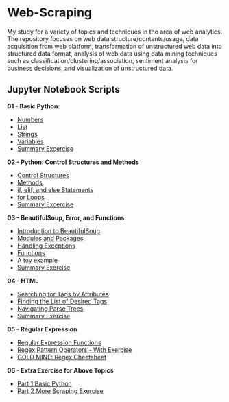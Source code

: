 # Web-Scraping
My study for a variety of topics and techniques in the area of web analytics. The repository focuses on web data structure/contents/usage, data acquisition from web platform, transformation of unstructured web data into structured data format, analysis of web data using data mining techniques such as classification/clustering/association, sentiment analysis for business decisions, and visualization of unstructured data. 

## Jupyter Notebook Scripts

**01 - Basic Python:**<br> 
  + [Numbers](https://github.com/Jing0831/Web-Scraping/blob/ee2fa09cc30b36005a6037b739ee2e032a0fb118/01%20Numbers.ipynb) <br>
  + [List](https://github.com/Jing0831/Web-Scraping/blob/ee2fa09cc30b36005a6037b739ee2e032a0fb118/01%20Lists.ipynb)<br>
  + [Strings](https://github.com/Jing0831/Web-Scraping/blob/ee2fa09cc30b36005a6037b739ee2e032a0fb118/01%20Strings.ipynb)<br>
  + [Variables](https://github.com/Jing0831/Web-Scraping/blob/ee2fa09cc30b36005a6037b739ee2e032a0fb118/01%20Variables.ipynb)<br>
  + [Summary Excercise](https://github.com/Jing0831/Web-Scraping/blob/ee2fa09cc30b36005a6037b739ee2e032a0fb118/01%20Summary%20Exercise.ipynb)<br>

**02 - Python: Control Structures and Methods**<br> 
  + [Control Structures](https://github.com/Jing0831/Web-Scraping/blob/2c1a727a119637399fab21acb5e70e5a99373764/02%20Control%20Structures.ipynb)<br>
  + [Methods](https://github.com/Jing0831/Web-Scraping/blob/2c1a727a119637399fab21acb5e70e5a99373764/02%20Methods.ipynb)<br>
  + [if, elif, and else Statements](https://github.com/Jing0831/Web-Scraping/blob/2c1a727a119637399fab21acb5e70e5a99373764/02%20if,%20elif,%20and%20else%20Statements.ipynb)<br>
  + [for Loops](https://github.com/Jing0831/Web-Scraping/blob/2c1a727a119637399fab21acb5e70e5a99373764/02%20for%20Loops.ipynb)<br>
  + [Summary Excercise](https://github.com/Jing0831/Web-Scraping/blob/2c1a727a119637399fab21acb5e70e5a99373764/02%20Summary%20Exercise.ipynb)<br>

**03 - BeautifulSoup, Error, and Functions**<br> 
  + [Introduction to BeautifulSoup](https://github.com/Jing0831/Web-Scraping/blob/e08c6f4231b1540548148135799f4b9df622a624/03%20Introduction%20to%20BeautifulSoup.ipynb)<br>
  + [Modules and Packages](https://github.com/Jing0831/Web-Scraping/blob/e08c6f4231b1540548148135799f4b9df622a624/03%20Modules%20and%20Packages.ipynb)<br>
  + [Handling Exceptions](https://github.com/Jing0831/Web-Scraping/blob/e08c6f4231b1540548148135799f4b9df622a624/03%20Handling%20Exceptions.ipynb)<br>
  + [Functions](https://github.com/Jing0831/Web-Scraping/blob/e08c6f4231b1540548148135799f4b9df622a624/03%20Functions.ipynb)<br>
  + [A toy example](https://github.com/Jing0831/Web-Scraping/blob/e08c6f4231b1540548148135799f4b9df622a624/03%20A%20toy%20example.ipynb)<br>
  + [Summary Exercise](https://github.com/Jing0831/Web-Scraping/blob/e08c6f4231b1540548148135799f4b9df622a624/03%20Summary%20Exercise.ipynb)<br>

**04 - HTML**<br> 
  + [Searching for Tags by Attributes](https://github.com/Jing0831/Web-Scraping/blob/e08c6f4231b1540548148135799f4b9df622a624/04%20Searching%20for%20Tags%20by%20Attributes.ipynb)<br>
  + [Finding the List of Desired Tags](https://github.com/Jing0831/Web-Scraping/blob/e08c6f4231b1540548148135799f4b9df622a624/04%20Finding%20the%20List%20of%20Desired%20Tags.ipynb)<br>
  + [Navigating Parse Trees](https://github.com/Jing0831/Web-Scraping/blob/e08c6f4231b1540548148135799f4b9df622a624/04%20Navigating%20Parse%20Trees.ipynb)<br>
  + [Summary Exercise](https://github.com/Jing0831/Web-Scraping/blob/e08c6f4231b1540548148135799f4b9df622a624/04%20Summary%20Exercise.ipynb)<br>

**05 - Regular Expression**<br> 
  + [Regular Expression Functions](https://github.com/Jing0831/Web-Scraping/blob/e08c6f4231b1540548148135799f4b9df622a624/05%20Regular%20Expression%20Functions.ipynb)<br>
  + [Regex Pattern Operators - With Exercise](https://github.com/Jing0831/Web-Scraping/blob/bbe22900bc35f3a58190f82e1289abe35cd40578/05%20Regex%20Pattern%20Operators%20-%20With%20Exercise.ipynb)<br>
  + [GOLD MINE: Regex Cheetsheet](https://www.rexegg.com/regex-quickstart.html)<br>


**06 - Extra Exercise for Above Topics**<br> 
  + [Part 1:Basic Python](https://github.com/Jing0831/Web-Scraping/blob/e60e7ef4d6b6af5d805e7d3c15ee6d3a27812cee/Part%201_Basic%20Python.ipynb)<br>
  + [Part 2:More Scraping Exercise](https://github.com/Jing0831/Web-Scraping/blob/e60e7ef4d6b6af5d805e7d3c15ee6d3a27812cee/Part%202_Scraping%20Exercise.ipynb)<br>
